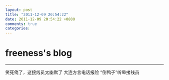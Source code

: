 ```yaml
---
layout: post
title: "2011-12-09 20:54:22"
date: 2011-12-09 20:54:22 +0800
comments: true
categories: 
---
```


# freeness's blog

----------

>
笑死俺了，这接线员太幽默了
大连方言电话报险 “倒鸭子”听晕接线员